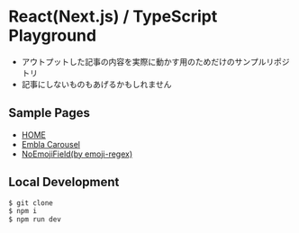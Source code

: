 # React(Next.js) / TypeScript Playground
- アウトプットした記事の内容を実際に動かす用のためだけのサンプルリポジトリ
- 記事にしないものもあげるかもしれません

## Sample Pages
- [HOME](http://localhost:3000)
- [Embla Carousel](http://localhost:3000/embla-carousel)
- [NoEmojiField(by emoji-regex)](http://localhost:3000/emoji-regex)

## Local Development
```bash
$ git clone
$ npm i
$ npm run dev
```
